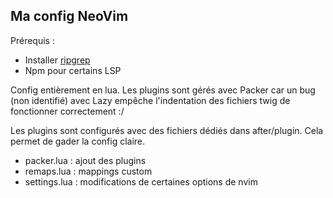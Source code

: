 ## Ma config NeoVim

Prérequis :
 - Installer [ripgrep](https://github.com/BurntSushi/ripgrep)
 - Npm pour certains LSP

Config entièrement en lua. Les plugins sont gérés avec Packer car un bug 
(non identifié) avec Lazy empêche l'indentation des fichiers twig de 
fonctionner correctement :/

Les plugins sont configurés avec des fichiers dédiés dans after/plugin. Cela 
permet de gader la config claire.

* packer.lua : ajout des plugins
* remaps.lua : mappings custom
* settings.lua : modifications de certaines options de nvim
